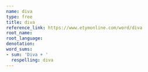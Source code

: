 ```yaml
---
name: diva
type: free
title: diva
reference_link: https://www.etymonline.com/word/diva
root_name: 
root_language: 
denotation: 
word_sums:
- sum: 'Diva + '
  respelling: diva
---
```

